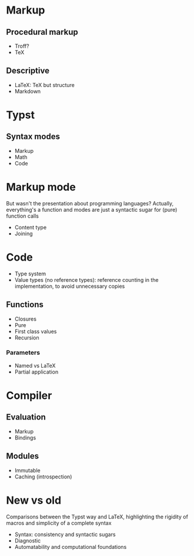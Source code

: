 # Markup
## Procedural markup
- Troff?
- TeX

## Descriptive
- LaTeX: TeX but structure
- Markdown

# Typst
## Syntax modes
- Markup
- Math
- Code

# Markup mode
But wasn't the presentation about programming languages?
Actually, everything's a function and modes are just a syntactic sugar for (pure) function calls

- Content type
- Joining

# Code
- Type system
- Value types (no reference types): reference counting in the implementation, to avoid unnecessary copies

## Functions
- Closures
- Pure
- First class values
- Recursion

### Parameters
- Named vs LaTeX
- Partial application

# Compiler
## Evaluation
- Markup
- Bindings

## Modules
- Immutable
- Caching (introspection)

# New vs old
Comparisons between the Typst way and LaTeX, highlighting the rigidity of macros and simplicity of a complete syntax

- Syntax: consistency and syntactic sugars
- Diagnostic
- Automatability and computational foundations
